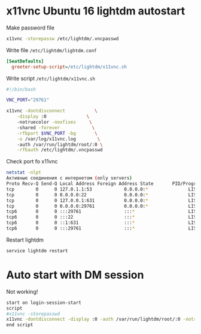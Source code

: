 # x11vnc Ubuntu 16 lightdm autostart

Make password file

```bash
x11vnc -storepassw /etc/lightdm/.vncpasswd
```
Write file `/etc/lightdm/lightdm.conf`
```ini
[SeatDefaults]
  greeter-setup-script=/etc/lightdm/x11vnc.sh
```
Write script `/etc/lightdm/x11vnc.sh`
```bash
#!/bin/bash

VNC_PORT="29761"

x11vnc -dontdisconnect           \
	-display :0               \	
	-notruecolor -noxfixes     \ 
	-shared -forever            \
	-rfbport $VNC_PORT -bg       \
	-o /var/log/x11vnc.log        \	
	-auth /var/run/lightdm/root/:0 \
	-rfbauth /etc/lightdm/.vncpasswd
```

Check port fo x11vnc
```bash
netstat -nlpt
Активные соединения с интернетом (only servers)
Proto Recv-Q Send-Q Local Address Foreign Address State       PID/Program name
tcp        0      0 127.0.1.1:53            0.0.0.0:*               LISTEN      867/dnsmasq     
tcp        0      0 0.0.0.0:22              0.0.0.0:*               LISTEN      826/sshd        
tcp        0      0 127.0.0.1:631           0.0.0.0:*               LISTEN      1749/cupsd      
tcp        0      0 0.0.0.0:29761           0.0.0.0:*               LISTEN      5244/x11vnc     
tcp6       0      0 :::29761                :::*                    LISTEN      5244/x11vnc     
tcp6       0      0 :::22                   :::*                    LISTEN      826/sshd        
tcp6       0      0 ::1:631                 :::*                    LISTEN      1749/cupsd      
tcp6       0      0 :::29761                :::*                    LISTEN      5244/x11vnc
```

Restart lightdm
```bash
service lightdm restart
```



# Auto start with DM session
Not working!
```bash
start on login-session-start
script
#x11vnc -storepasswd
x11vnc -dontdisconnect -display :0 -auth /var/run/lightdm/root/:0 -notruecolor -noxfixes -shared -forever -rfbport 5900 -bg -o /var/log/x11vnc.log -rfbauth /home/USER/.vnc/passwd
end script
```
